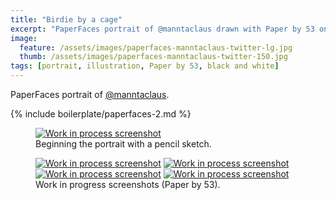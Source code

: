 ```yaml
---
title: "Birdie by a cage"
excerpt: "PaperFaces portrait of @manntaclaus drawn with Paper by 53 on an iPad."
image: 
  feature: /assets/images/paperfaces-manntaclaus-twitter-lg.jpg
  thumb: /assets/images/paperfaces-manntaclaus-twitter-150.jpg
tags: [portrait, illustration, Paper by 53, black and white]
---
```


PaperFaces portrait of <a href="http://twitter.com/manntaclaus">@manntaclaus</a>.

{% include boilerplate/paperfaces-2.md %}

<figure>
	<a href="{{ site.url }}/assets/images/paperfaces-manntaclaus-process-1-lg.jpg"><img src="{{ site.url }}/assets/images/paperfaces-manntaclaus-process-1-750.jpg" alt="Work in process screenshot"></a>
	<figcaption>Beginning the portrait with a pencil sketch.</figcaption>
</figure>

<figure class="half">
	<a href="{{ site.url }}/assets/images/paperfaces-manntaclaus-process-2-lg.jpg"><img src="{{ site.url }}/assets/images/paperfaces-manntaclaus-process-2-600.jpg" alt="Work in process screenshot"></a>
	<a href="{{ site.url }}/assets/images/paperfaces-manntaclaus-process-3-lg.jpg"><img src="{{ site.url }}/assets/images/paperfaces-manntaclaus-process-3-600.jpg" alt="Work in process screenshot"></a>
	<a href="{{ site.url }}/assets/images/paperfaces-manntaclaus-process-4-lg.jpg"><img src="{{ site.url }}/assets/images/paperfaces-manntaclaus-process-4-600.jpg" alt="Work in process screenshot"></a>
	<a href="{{ site.url }}/assets/images/paperfaces-manntaclaus-process-5-lg.jpg"><img src="{{ site.url }}/assets/images/paperfaces-manntaclaus-process-5-600.jpg" alt="Work in process screenshot"></a>
	<figcaption>Work in progress screenshots (Paper by 53).</figcaption>
</figure>